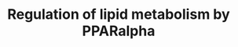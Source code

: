 ---
annotations:
- type: Pathway Ontology
  value: classic metabolic pathway
- type: Pathway Ontology
  value: fatty acid metabolic pathway
authors:
- ReactomeTeam
- Anwesha
- Ryanmiller
- Cloris
- Khanspers
description: Peroxisome proliferator-activated receptor alpha (PPAR-alpha) is the
  major regulator of fatty acid oxidation in the liver. PPARalpha is also the target
  of fibrate drugs used to treat abnormal plasma lipid levels. <br>PPAR-alpha is a
  type II nuclear receptor (its subcellular location does not depend on ligand binding).
  PPAR-alpha forms heterodimers with Retinoid X receptor alpha (RXR-alpha), another
  type II nuclear receptor. PPAR-alpha is activated by binding fatty acid ligands,
  especially polyunsaturated fatty acids having 18-22 carbon groups and 2-6 double
  bonds. <br>The PPAR-alpha:RXR-alpha heterodimer binds peroxisome proliferator receptor
  elements (PPREs) in and around target genes. Binding of fatty acids and synthetic
  ligands causes a conformational change in PPAR-alpha such that it releases the corepressors
  and binds coactivators (CBP-SRC-HAT complex, ASC complex, and TRAP-Mediator complex)
  which initiate transcription of the target genes.<br>Target genes of PPAR-alpha
  participate in fatty acid transport, fatty acid oxidation, triglyceride clearance,
  lipoprotein production, and cholesterol homeostasis.  View original pathway at [http://www.reactome.org/PathwayBrowser/#DIAGRAM=400206
  Reactome].
last-edited: 2021-01-25
organisms:
- Homo sapiens
redirect_from:
- /index.php/Pathway:WP2797
- /instance/WP2797
schema-jsonld:
- '@context': https://schema.org/
  '@id': https://wikipathways.github.io/pathways/WP2797.html
  '@type': Dataset
  creator:
    '@type': Organization
    name: WikiPathways
  description: Peroxisome proliferator-activated receptor alpha (PPAR-alpha) is the
    major regulator of fatty acid oxidation in the liver. PPARalpha is also the target
    of fibrate drugs used to treat abnormal plasma lipid levels. <br>PPAR-alpha is
    a type II nuclear receptor (its subcellular location does not depend on ligand
    binding). PPAR-alpha forms heterodimers with Retinoid X receptor alpha (RXR-alpha),
    another type II nuclear receptor. PPAR-alpha is activated by binding fatty acid
    ligands, especially polyunsaturated fatty acids having 18-22 carbon groups and
    2-6 double bonds. <br>The PPAR-alpha:RXR-alpha heterodimer binds peroxisome proliferator
    receptor elements (PPREs) in and around target genes. Binding of fatty acids and
    synthetic ligands causes a conformational change in PPAR-alpha such that it releases
    the corepressors and binds coactivators (CBP-SRC-HAT complex, ASC complex, and
    TRAP-Mediator complex) which initiate transcription of the target genes.<br>Target
    genes of PPAR-alpha participate in fatty acid transport, fatty acid oxidation,
    triglyceride clearance, lipoprotein production, and cholesterol homeostasis.  View
    original pathway at [http://www.reactome.org/PathwayBrowser/#DIAGRAM=400206 Reactome].
  keywords:
  - 'PPARGC1B '
  - AHRR:ARNT
  - 4xPalmC-CD36
  - 'MED20 '
  - gene
  - CYP7A1
  - 'MED12 '
  - 'p-S-ARNTL '
  - 'PPARGC1A '
  - 'MED21 '
  - CYP1A1
  - PEX11A gene
  - UGT1A9
  - FABP1 gene
  - CYP1A1 gene
  - 'MED23 '
  - 'PPARA '
  - 'HMGCS1 gene '
  - 'NCOA1 '
  - 'FDFT1 gene '
  - CPT1A
  - 'MED15 '
  - 'SMARCD3 '
  - GRHL1
  - 'NFYB '
  - 'MED29 '
  - FADS1 gene
  - '9S-HODE '
  - ABCA1 gene
  - 'MED31 '
  - SLC27A1
  - PPARalpha
  - 'TBL1X '
  - 'RXRB '
  - Corepressors of
  - ANGPTL gene
  - GLIPR1
  - AGT
  - 'MED11 '
  - 'MED30 '
  - 'CDCA '
  - 'CREBBP '
  - ANKRD1 gene
  - GLIPR1 gene
  - 'MED4 '
  - 'ARNT '
  - ACADM gene
  - CD36 gene
  - 'DCA '
  - PLIN2 gene
  - ABCB4 gene
  - RORA:EP300:NPAS2
  - PPARA
  - RORA:EP300:CPT1A
  - 'NRF1 '
  - ACSL1 gene
  - RGL1 gene
  - NCOA1,2:RXRA:NR1H4:DCA,CDCA,LCHA
  - HMGCR gene
  - PLIN2
  - 'FABP1 '
  - GRHL1 gene
  - HMGCS1
  - 'GPS2 '
  - HMGCS1 gene
  - 'NPAS2 gene '
  - ALAS1 gene
  - 'Peroxisome Proliferator Receptor Element (PPRE) '
  - TXNRD1
  - 'CARM1 '
  - 'TCDD '
  - 'NFYC '
  - PEX11A
  - 'MED16 '
  - 'NCOA6 '
  - 'CCNC '
  - TNFRSF21
  - 'MTF1 '
  - 'SP1 '
  - Acid:RXRA:Mediator:Coactivator Complex
  - 'p-S-CLOCK '
  - 'MED24 '
  - 'ferriheme b '
  - G0S2 gene
  - PPARA gene
  - Peroxisome
  - Receptor Element
  - (PPRE)
  - SREBP1A,2:NF-Y:HMGCR
  - CPT2
  - 'MED7 '
  - 'SREBF1-1(1-490) '
  - 'p-S-NPAS2 '
  - 'Zn2+ '
  - TXNRD1 gene
  - 'TBL1XR1 '
  - Coactivators of
  - 'AA '
  - CYP4A11 gene
  - TBL1X
  - 'NR1D1 '
  - ACOX1-1
  - 'ABCA1 gene '
  - NR1D1:heme:Corepressors:NPAS2 gene
  - 'MED26 '
  - 'SIN3A '
  - 'RORA '
  - UGT1A9 gene
  - ACSL1
  - 'MED10 '
  - 'THRAP3 '
  - 'MED13 '
  - TRIB3
  - RGL1
  - ACADM
  - SULT2A1
  - 'MED8 '
  - 'ALAS1 gene '
  - 'PPARG '
  - 'EPA '
  - FDFT1
  - 'MED6 '
  - NPAS2 gene
  - Proliferator
  - 'HMGCR gene '
  - 'ALA '
  - 'NFYA '
  - 'SREBF2(1-484) '
  - 'MED1 '
  - receptor signalling
  - 'CPT1A gene '
  - p-BMAL1:p-CLOCK,NPAS2:PPARA gene
  - ACOX1 gene
  - 'NCOR1 '
  - CPT1A gene
  - ABCA1
  - APOA5 gene
  - HMGCS2 gene
  - heterodimer
  - CYP4A11
  - APOA2(24-100)
  - Aryl hydrocarbon
  - 'HELZ2 '
  - AGT gene
  - APOA5
  - 'MED22 '
  - 'MED19 '
  - ALAS1
  - ABCB4
  - SREBP1A,1C,2:NF-Y:HMGCS1 gene
  - 'RXRA '
  - 'EP300 '
  - 'MED18 '
  - '13(S'')-HODE '
  - 'Palm '
  - 'HDAC3 '
  - ANKRD1
  - FADS1
  - APOA1 gene
  - 'CDK19 '
  - NPAS2
  - APOA1(25-266)
  - gene:NRF1:PPARGC1B
  - 'AHRR '
  - 'FAM120B '
  - TNFRSF21 gene
  - FHL2
  - dimer:12Zn2+:HMGCR
  - SREBP1A,1C,2:NF-Y:SP1:FDFT1 gene
  - FABP1
  - HMGCS2
  - PPARA:RXRA
  - 'MED14 '
  - MTF1
  - 'RGZ '
  - TRIB3 gene
  - SLC27A1 gene
  - 'NR1H3 '
  - 'PPARA gene '
  - RXRA
  - HMGCR-1
  - 'CDK8 '
  - TIAM2
  - SULT2A1 gene
  - 'Actos '
  - 'LINA '
  - 'NR1H2 '
  - 'AHR '
  - ME1
  - 'MED28 '
  - 'MED9 '
  - G0S2
  - PPARG:Fatty
  - 'MED25 '
  - FHL2 gene
  - CYP7A1 gene
  - APOA2 gene
  - CPT2 gene
  - Corepressor complex
  - 'NR1H4 '
  - 'NCOR2 '
  - 'ARNT2 '
  - 'SREBF1-3 '
  - Coactivator complex
  - 'SIN3B-1 '
  - 'NCOA3 '
  - ABCA1gene:NR1H2,3:RXR:NCOR:GPS2:TBL1:HDAC3
  - FDFT1 gene
  - 'TGS1 '
  - ME1 gene
  - 'NCOA2 '
  - 'LCHA '
  - 'CHD9 '
  - ANGPTL4
  - 'MED17 '
  - 'MED13L '
  - AHR:TCDD:ARNT
  - FABP1:ligands of
  - TIAM2 gene
  - 'MED27 '
  - ESRRA
  - TBL1XR1
  license: CC0
  name: Regulation of lipid metabolism by PPARalpha
seo: CreativeWork
title: Regulation of lipid metabolism by PPARalpha
wpid: WP2797
---